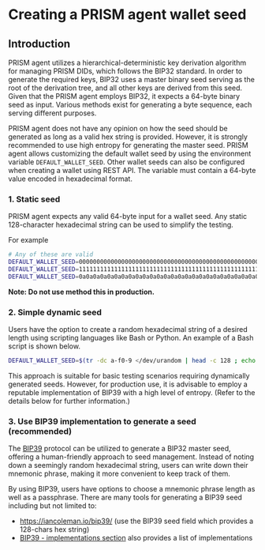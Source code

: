 # Creating a PRISM agent wallet seed

## Introduction

PRISM agent utilizes a hierarchical-deterministic key derivation algorithm for managing PRISM DIDs,
which follows the BIP32 standard. In order to generate the required keys,
BIP32 uses a master binary seed serving as the root of the derivation tree,
and all other keys are derived from this seed.
Given that the PRISM agent employs BIP32, it expects a 64-byte binary seed as input.
Various methods exist for generating a byte sequence, each serving different purposes.

PRISM agent does not have any opinion on how the seed should be generated as long as a valid hex string is provided.
However, it is strongly recommended to use high entropy for generating the master seed.
PRISM agent allows customizing the default wallet seed by using the environment variable `DEFAULT_WALLET_SEED`.
Other wallet seeds can also be configured when creating a wallet using REST API.
The variable must contain a 64-byte value encoded in hexadecimal format.

### 1. Static seed

PRISM agent expects any valid 64-byte input for a wallet seed.
Any static 128-character hexadecimal string can be used to simplify the testing.

For example

```sh
# Any of these are valid
DEFAULT_WALLET_SEED=00000000000000000000000000000000000000000000000000000000000000000000000000000000000000000000000000000000000000000000000000000000
DEFAULT_WALLET_SEED=11111111111111111111111111111111111111111111111111111111111111111111111111111111111111111111111111111111111111111111111111111111
DEFAULT_WALLET_SEED=0a0a0a0a0a0a0a0a0a0a0a0a0a0a0a0a0a0a0a0a0a0a0a0a0a0a0a0a0a0a0a0a0a0a0a0a0a0a0a0a0a0a0a0a0a0a0a0a0a0a0a0a0a0a0a0a0a0a0a0a0a0a0a0a
```
__Note: Do not use method this in production.__

### 2. Simple dynamic seed

Users have the option to create a random hexadecimal string of a desired length using scripting languages
like Bash or Python. An example of a Bash script is shown below.

```bash
DEFAULT_WALLET_SEED=$(tr -dc a-f0-9 </dev/urandom | head -c 128 ; echo '')
```
This approach is suitable for basic testing scenarios requiring dynamically generated seeds.
However, for production use, it is advisable to employ a reputable implementation of BIP39
with a high level of entropy. (Refer to the details below for further information.)


### 3. Use BIP39 implementation to generate a seed (recommended)

The [BIP39](https://github.com/bitcoin/bips/blob/master/bip-0039.mediawiki#user-content-From_mnemonic_to_seed)
protocol can be utilized to generate a BIP32 master seed, offering a human-friendly approach to seed management.
Instead of noting down a seemingly random hexadecimal string,
users can write down their mnemonic phrase, making it more convenient to keep track of them.

By using BIP39, users have options to choose a mnemonic phrase length as well as a passphrase.
There are many tools for generating a BIP39 seed including but not limited to:
- <https://iancoleman.io/bip39/> (use the BIP39 seed field which provides a 128-chars hex string)
- [BIP39 - implementations section](https://github.com/bitcoin/bips/blob/master/bip-0039.mediawiki#other-implementations) also provides a list of implementations
